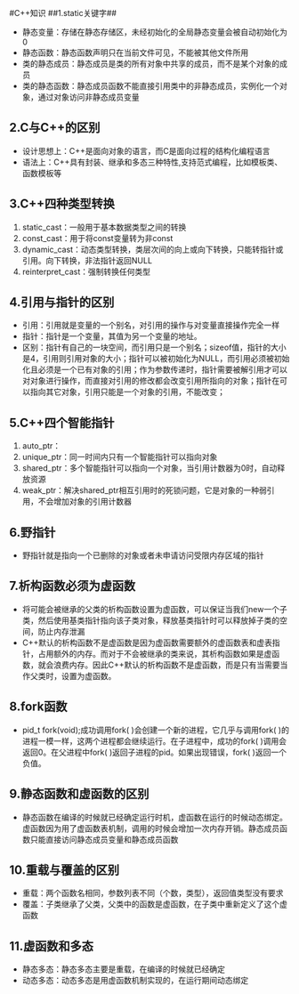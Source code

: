 #C++知识
##1.static关键字##
- 静态变量：存储在静态存储区，未经初始化的全局静态变量会被自动初始化为0
- 静态函数：静态函数声明只在当前文件可见，不能被其他文件所用
- 类的静态成员：静态成员是类的所有对象中共享的成员，而不是某个对象的成员
- 类的静态函数：静态成员函数不能直接引用类中的非静态成员，实例化一个对象，通过对象访问非静态成员变量
## 2.C与C++的区别 ##
- 设计思想上：C++是面向对象的语言，而C是面向过程的结构化编程语言
- 语法上：C++具有封装、继承和多态三种特性,支持范式编程，比如模板类、函数模板等
## 3.C++四种类型转换 ##
1. static_cast：一般用于基本数据类型之间的转换
2. const_cast：用于将const变量转为非const
3. dynamic_cast：动态类型转换，类层次间的向上或向下转换，只能转指针或引用。向下转换，非法指针返回NULL
4. reinterpret_cast：强制转换任何类型
## 4.引用与指针的区别 ##
- 引用：引用就是变量的一个别名，对引用的操作与对变量直接操作完全一样
- 指针：指针是一个变量，其值为另一个变量的地址。
- 区别：指针有自己的一块空间，而引用只是一个别名；sizeof值，指针的大小是4，引用则引用对象的大小；指针可以被初始化为NULL，而引用必须被初始化且必须是一个已有对象的引用；作为参数传递时，指针需要被解引用才可以对对象进行操作，而直接对引用的修改都会改变引用所指向的对象；指针在可以指向其它对象，引用只能是一个对象的引用，不能改变；
## 5.C++四个智能指针 ##
1. auto_ptr：
2. unique_ptr：同一时间内只有一个智能指针可以指向对象
3. shared_ptr：多个智能指针可以指向一个对象，当引用计数器为0时，自动释放资源
4. weak_ptr：解决shared_ptr相互引用时的死锁问题，它是对象的一种弱引用，不会增加对象的引用计数器
## 6.野指针 ##
- 野指针就是指向一个已删除的对象或者未申请访问受限内存区域的指针
## 7.析构函数必须为虚函数 ##
- 将可能会被继承的父类的析构函数设置为虚函数，可以保证当我们new一个子类，然后使用基类指针指向该子类对象，释放基类指针时可以释放掉子类的空间，防止内存泄漏
- C++默认的析构函数不是虚函数是因为虚函数需要额外的虚函数表和虚表指针，占用额外的内存。而对于不会被继承的类来说，其析构函数如果是虚函数，就会浪费内存。因此C++默认的析构函数不是虚函数，而是只有当需要当作父类时，设置为虚函数。
## 8.fork函数 ##
- pid_t fork(void);成功调用fork( )会创建一个新的进程，它几乎与调用fork( )的进程一模一样，这两个进程都会继续运行。在子进程中，成功的fork( )调用会返回0。在父进程中fork( )返回子进程的pid。如果出现错误，fork( )返回一个负值。

## 9.静态函数和虚函数的区别 ##
- 静态函数在编译的时候就已经确定运行时机，虚函数在运行的时候动态绑定。虚函数因为用了虚函数表机制，调用的时候会增加一次内存开销。静态成员函数只能直接访问静态成员变量和静态成员函数

## 10.重载与覆盖的区别 ##
- 重载：两个函数名相同，参数列表不同（个数，类型），返回值类型没有要求
- 覆盖：子类继承了父类，父类中的函数是虚函数，在子类中重新定义了这个虚函数

## 11.虚函数和多态 ##
- 静态多态：静态多态主要是重载，在编译的时候就已经确定
- 动态多态：动态多态是用虚函数机制实现的，在运行期间动态绑定